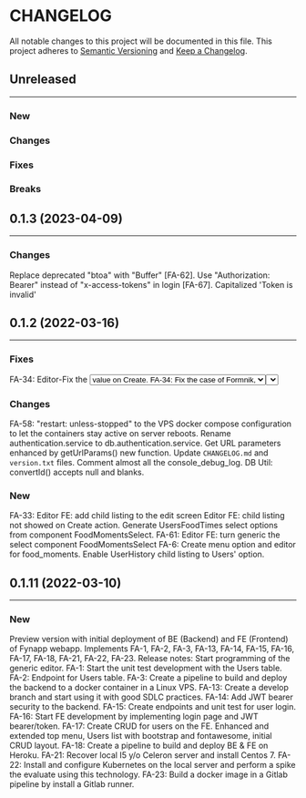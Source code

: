 # CHANGELOG

All notable changes to this project will be documented in this file.
This project adheres to [Semantic Versioning](http://semver.org/) and [Keep a Changelog](http://keepachangelog.com/).


## Unreleased
---

### New

### Changes

### Fixes

### Breaks


## 0.1.3 (2023-04-09)
---

### Changes
Replace deprecated "btoa" with "Buffer" [FA-62].
Use "Authorization: Bearer" instead of "x-access-tokens" in login [FA-67].
Capitalized 'Token is invalid'


## 0.1.2 (2022-03-16)
---

### Fixes
FA-34: Editor-Fix the <select/> to assume 1st <option/> value on Create.
FA-34: Fix the case of Formnik, <Select/> and the Promises like FoodMomentsSelect.
FA-59: Fix when session is timeout, save the current URL and after login, redirect to it.
Fix Uncaught ReferenceError: process is not defined.
Fix the DEBUG env var reading renaming it to REACT_APP_DEBUG.
Fix listing screen `lost the resultset` when returns from data screen with child components.
Fix the 'token is invalid' change issue.
If API returns the 'token expired' message, it'll be reported as 'Session expired'.

### Changes
FA-58: "restart: unless-stopped" to the VPS docker compose configuration to let the containers stay active on server reboots.
Rename authentication.service to db.authentication.service.
Get URL parameters enhanced by getUrlParams() new function.
Update `CHANGELOG.md` and `version.txt` files.
Comment almost all the console_debug_log.
DB Util: convertId() accepts null and blanks.

### New
FA-33: Editor FE: add child listing to the edit screen
Editor FE: child listing not showed on Create action.
Generate UsersFoodTimes select options from component FoodMomentsSelect.
FA-61: Editor FE: turn generic the select component FoodMomentsSelect
FA-6: Create menu option and editor for food_moments.
Enable UserHistory child listing to Users' option.


## 0.1.11 (2022-03-10)
---

### New
Preview version with initial deployment of BE (Backend) and FE (Frontend) of Fynapp webapp.
Implements FA-1, FA-2, FA-3, FA-13, FA-14, FA-15, FA-16, FA-17, FA-18, FA-21, FA-22, FA-23.
Release notes:
Start programming of the generic editor.
FA-1: Start the unit test development with the Users table.
FA-2: Endpoint for Users table.
FA-3: Create a pipeline to build and deploy the backend to a docker container in a Linux VPS.
FA-13: Create a develop branch and start using it with good SDLC practices.
FA-14: Add JWT bearer security to the backend.
FA-15: Create endpoints and unit test for user login.
FA-16: Start FE development by implementing login page and JWT bearer/token.
FA-17: Create CRUD for users on the FE. Enhanced and extended top menu, Users list with bootstrap and fontawesome, initial CRUD layout.
FA-18: Create a pipeline to build and deploy BE & FE on Heroku.
FA-21: Recover local I5 y/o Celeron server and install Centos 7.
FA-22: Install and configure Kubernetes on the local server and perform a spike the evaluate using this technology.
FA-23: Build a docker image in a Gitlab pipeline by install a Gitlab runner.